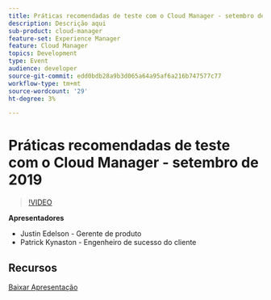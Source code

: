 ```yaml
---
title: Práticas recomendadas de teste com o Cloud Manager - setembro de 2019
description: Descrição aqui
sub-product: cloud-manager
feature-set: Experience Manager
feature: Cloud Manager
topics: Development
type: Event
audience: developer
source-git-commit: edd0bdb28a9b3d065a64a95af6a216b747577c77
workflow-type: tm+mt
source-wordcount: '29'
ht-degree: 3%

---
```


# Práticas recomendadas de teste com o Cloud Manager - setembro de 2019

>[!VIDEO](https://video.tv.adobe.com/v/329028/?quality=9&learn=on)

**Apresentadores**

* Justin Edelson - Gerente de produto
* Patrick Kynaston - Engenheiro de sucesso do cliente

## Recursos

[Baixar Apresentação](./assets/CloudManagerWebinarSeptember2019.pdf)